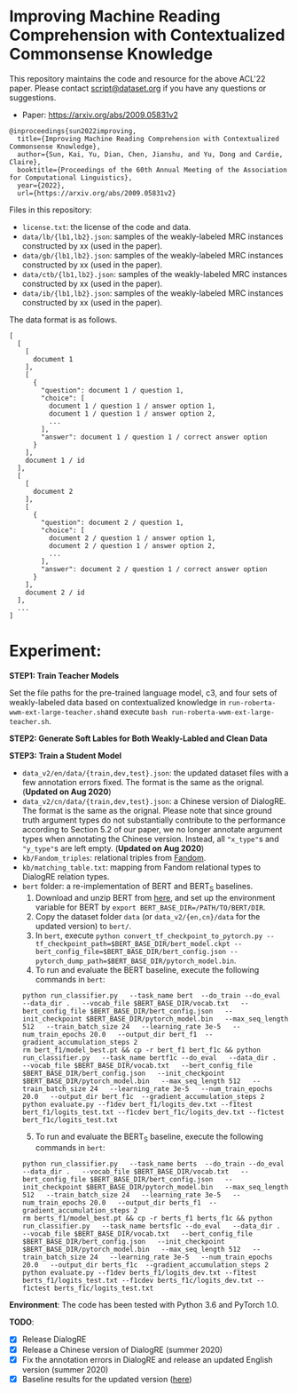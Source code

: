 
Improving Machine Reading Comprehension with Contextualized Commonsense Knowledge
=====

This repository maintains the code and resource for the above ACL'22 paper. Please contact script@dataset.org if you have any questions or suggestions.

* Paper: https://arxiv.org/abs/2009.05831v2
```
@inproceedings{sun2022improving,
  title={Improving Machine Reading Comprehension with Contextualized Commonsense Knowledge},
  author={Sun, Kai, Yu, Dian, Chen, Jianshu, and Yu, Dong and Cardie, Claire},
  booktitle={Proceedings of the 60th Annual Meeting of the Association for Computational Linguistics},
  year={2022},
  url={https://arxiv.org/abs/2009.05831v2}
```

Files in this repository:

* ```license.txt```: the license of the code and data.
* ```data/lb/{lb1,lb2}.json```: samples of the weakly-labeled MRC instances constructed by xx (used in the paper). 
* ```data/gb/{lb1,lb2}.json```: samples of the weakly-labeled MRC instances constructed by xx (used in the paper). 
* ```data/ctb/{lb1,lb2}.json```: samples of the weakly-labeled MRC instances constructed by xx (used in the paper). 
* ```data/ib/{lb1,lb2}.json```: samples of the weakly-labeled MRC instances constructed by xx (used in the paper). 


The data format is as follows.
```
[
  [
    [
      document 1
    ],
    [
      {
        "question": document 1 / question 1,
        "choice": [
          document 1 / question 1 / answer option 1,
          document 1 / question 1 / answer option 2,
          ...
        ],
        "answer": document 1 / question 1 / correct answer option
      }
    ],
    document 1 / id
  ],
  [
    [
      document 2
    ],
    [
      {
        "question": document 2 / question 1,
        "choice": [
          document 2 / question 1 / answer option 1,
          document 2 / question 1 / answer option 2,
          ...
        ],
        "answer": document 2 / question 1 / correct answer option
      }
    ],
    document 2 / id
  ],
  ...
]
```

**Experiment**:
=====

**STEP1: Train Teacher Models**

Set the file paths for the pre-trained language model, c3, and four sets of weakly-labeled data based on contextualized knowledge in ```run-roberta-wwm-ext-large-teacher.sh```and execute
```bash run-roberta-wwm-ext-large-teacher.sh```.

**STEP2: Generate Soft Lables for Both Weakly-Labled and Clean Data**


**STEP3: Train a Student Model**


* ```data_v2/en/data/{train,dev,test}.json```: the updated dataset files with a few annotation errors fixed. The format is the same as the orignal. (**Updated on Aug 2020**)
* ```data_v2/cn/data/{train,dev,test}.json```: a Chinese version of DialogRE. The format is the same as the orignal. Please note that since ground truth argument types do not substantially contribute to the performance according to Section 5.2 of our paper, we no longer annotate argument types when annotating the Chinese version. Instead, all ```"x_type"```s and ```"y_type"```s are left empty. (**Updated on Aug 2020**)
* ```kb/Fandom_triples```: relational triples from [Fandom](https://friends.fandom.com/wiki/Friends_Wiki).
* ```kb/matching_table.txt```: mapping from Fandom relational types to DialogRE relation types.
* ```bert``` folder: a re-implementation of BERT and BERT<sub>S</sub> baselines.
  1. Download and unzip BERT from [here](https://github.com/google-research/bert), and set up the environment variable for BERT by 
  ```export BERT_BASE_DIR=/PATH/TO/BERT/DIR```. 
  2. Copy the dataset folder ```data``` (or ```data_v2/{en,cn}/data``` for the updated version) to ```bert/```.
  3. In ```bert```, execute ```python convert_tf_checkpoint_to_pytorch.py --tf_checkpoint_path=$BERT_BASE_DIR/bert_model.ckpt --bert_config_file=$BERT_BASE_DIR/bert_config.json --pytorch_dump_path=$BERT_BASE_DIR/pytorch_model.bin```.
  4. To run and evaluate the BERT baseline, execute the following commands in ```bert```:
  ```
  python run_classifier.py   --task_name bert  --do_train --do_eval   --data_dir .   --vocab_file $BERT_BASE_DIR/vocab.txt   --bert_config_file $BERT_BASE_DIR/bert_config.json   --init_checkpoint $BERT_BASE_DIR/pytorch_model.bin   --max_seq_length 512   --train_batch_size 24   --learning_rate 3e-5   --num_train_epochs 20.0   --output_dir bert_f1  --gradient_accumulation_steps 2
  rm bert_f1/model_best.pt && cp -r bert_f1 bert_f1c && python run_classifier.py   --task_name bertf1c --do_eval   --data_dir .   --vocab_file $BERT_BASE_DIR/vocab.txt   --bert_config_file $BERT_BASE_DIR/bert_config.json   --init_checkpoint $BERT_BASE_DIR/pytorch_model.bin   --max_seq_length 512   --train_batch_size 24   --learning_rate 3e-5   --num_train_epochs 20.0   --output_dir bert_f1c  --gradient_accumulation_steps 2
  python evaluate.py --f1dev bert_f1/logits_dev.txt --f1test bert_f1/logits_test.txt --f1cdev bert_f1c/logits_dev.txt --f1ctest bert_f1c/logits_test.txt
  ```
  5. To run and evaluate the BERT<sub>S</sub> baseline, execute the following commands in ```bert```:
  ```
  python run_classifier.py   --task_name berts  --do_train --do_eval   --data_dir .   --vocab_file $BERT_BASE_DIR/vocab.txt   --bert_config_file $BERT_BASE_DIR/bert_config.json   --init_checkpoint $BERT_BASE_DIR/pytorch_model.bin   --max_seq_length 512   --train_batch_size 24   --learning_rate 3e-5   --num_train_epochs 20.0   --output_dir berts_f1  --gradient_accumulation_steps 2
  rm berts_f1/model_best.pt && cp -r berts_f1 berts_f1c && python run_classifier.py   --task_name bertsf1c --do_eval   --data_dir .   --vocab_file $BERT_BASE_DIR/vocab.txt   --bert_config_file $BERT_BASE_DIR/bert_config.json   --init_checkpoint $BERT_BASE_DIR/pytorch_model.bin   --max_seq_length 512   --train_batch_size 24   --learning_rate 3e-5   --num_train_epochs 20.0   --output_dir berts_f1c  --gradient_accumulation_steps 2
  python evaluate.py --f1dev berts_f1/logits_dev.txt --f1test berts_f1/logits_test.txt --f1cdev berts_f1c/logits_dev.txt --f1ctest berts_f1c/logits_test.txt
  ```
**Environment**:
  The code has been tested with Python 3.6 and PyTorch 1.0.

**TODO**:

- [x] Release DialogRE
- [x] Release a Chinese version of DialogRE (summer 2020)
- [x] Fix the annotation errors in DialogRE and release an updated English version (summer 2020) 
- [x] Baseline results for the updated version ([here](https://dataset.org/dialogre/))
